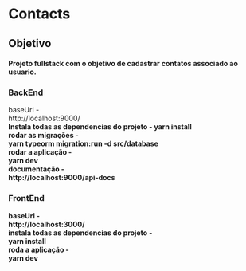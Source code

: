 # Contacts


## Objetivo
#### Projeto fullstack com o objetivo de cadastrar contatos associado ao usuario.

### BackEnd
baseUrl - <br>http://localhost:9000/<b/><br/>
Instala todas as dependencias do projeto - <b> yarn install <b/> <br/>
rodar as migrações -<br>yarn typeorm migration:run -d src/database<b/> <br/>
rodar a aplicação -  <br>yarn dev<b/>  <br/>
documentação - <br>http://localhost:9000/api-docs<b/>   <br/>


### FrontEnd
baseUrl - <br>http://localhost:3000/<b/><br/>
instala todas as dependencias do projeto - <br>yarn install<b/><br/>
roda a aplicação - <br>yarn dev<b/> 


